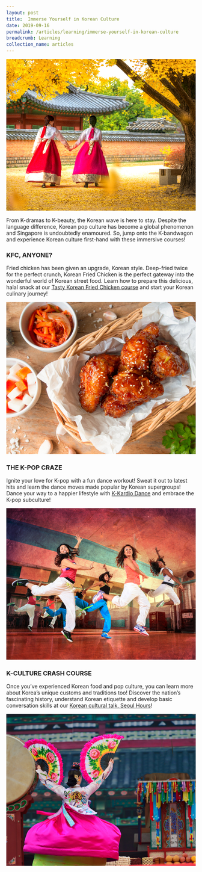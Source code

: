 ```yaml
---
layout: post
title:  Immerse Yourself in Korean Culture
date: 2019-09-16
permalink: /articles/learning/immerse-yourself-in-korean-culture
breadcrumb: Learning
collection_name: articles
---
```

![Immerse Yourself in Korean Culture](/images/content-articles/learning/immerse-in-korean-culture-img1.jpg)

From K-dramas to K-beauty, the Korean wave is here to stay. Despite the language difference, Korean pop culture has become a global phenomenon and Singapore is undoubtedly enamoured. So, jump onto the K-bandwagon and experience Korean culture first-hand with these immersive courses!

### KFC, ANYONE?
Fried chicken has been given an upgrade, Korean style. Deep-fried twice for the perfect crunch, Korean Fried Chicken is the perfect gateway into the wonderful world of Korean street food. Learn how to prepare this delicious, halal snack at our [Tasty Korean Fried Chicken course](../../course-directory/lifestyle-and-leisure/#tasty-korean-fried-chicken-halal) and start your Korean culinary journey!

![Immerse Yourself in Korean Culture](/images/content-articles/learning/immerse-in-korean-culture-img2.jpg)

### THE K-POP CRAZE
Ignite your love for K-pop with a fun dance workout! Sweat it out to latest hits and learn the dance moves made popular by Korean supergroups! Dance your way to a happier lifestyle with [K-Kardio Dance](../../course-directory/health-and-wellness/#k-kardio-dance) and embrace the K-pop subculture!

![Immerse Yourself in Korean Culture](/images/content-articles/learning/immerse-in-korean-culture-img3.jpg)

### K-CULTURE CRASH COURSE
Once you’ve experienced Korean food and pop culture, you can learn more about Korea’s unique customs and traditions too! Discover the nation’s fascinating history, understand Korean etiquette and develop basic conversation skills at our [Korean cultural talk, Seoul Hours](../../course-directory/lifelong-learning/#seoul-hours-korean-cultural-talk)!

![Immerse Yourself in Korean Culture](/images/content-articles/learning/immerse-in-korean-culture-img4.jpg)
